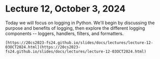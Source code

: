 # Lecture 12, October 3, 2024

Today we will focus on logging in Python. We'll begin by discussing the purpose and benefits of logging, then explore the different logging components -- loggers, handlers, filters, and formatters.

```{admonition} Lecture Slides
[https://20cs2023-fs24.github.io/slides/docs/lectures/lecture-12-03OCT2024.html](https://20cs2023-fs24.github.io/slides/docs/lectures/lecture-12-03OCT2024.html)
```
